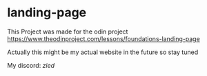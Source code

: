 # landing-page

This Project was made for the odin project
https://www.theodinproject.com/lessons/foundations-landing-page

Actually this might be my actual website in the future so stay tuned

My discord: _zied_